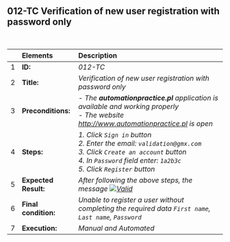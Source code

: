 ## 012-TC Verification of new user registration with password only

<br>

|     | Elements             | Description                                                                                                                                                                                    |
| :-- | :------------------- | :--------------------------------------------------------------------------------------------------------------------------------------------------------------------------------------------- |
| 1   | **ID:**              | _012-TC_                                                                                                                                                                                       |
| 2   | **Title:**           | _Verification of new user registration with password only_                                                                                                                                     |
| 3   | **Preconditions:**   | _- The **automationpractice.pl** application is available and working properly <br> - The website http://www.automationpractice.pl is open_                                                    |
| 4   | **Steps:**           | _1. Click `Sign in` button <br> 2. Enter the email: `validation@gmx.com` <br> 3. Click `Create an account` button <br> 4. In `Password` field enter: `1a2b3c` <br> 5. Click `Register` button_ |
| 5   | **Expected Result:** | _After following the above steps, the message [![Valid](https://img.shields.io/badge/There%20are%202%20errors-f3515c)](#)_                                                                     |
| 6   | **Final condition:** | _Unable to register a user without completing the required data `First name`, `Last name`, `Password`_                                                                                         |
| 7   | **Execution:**       | _Manual and Automated_                                                                                                                                                                         |
